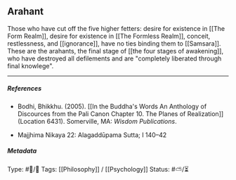 ## Arahant  #

Those who have cut off the five higher fetters: desire for existence in [[The Form Realm]], desire for existence in [[The Formless Realm]], conceit, restlessness, and [[ignorance]], have no ties binding them to [[Samsara]]. These are the arahants, the final stage of [[the four stages of awakening]], who have destroyed all defilements and are "completely liberated through final knowlege".

___

##### References

- Bodhi, Bhikkhu. (2005). [[In the Buddha's Words An Anthology of Discources from the Pali Canon Chapter 10. The Planes of Realization]]  (Location 6431). Somerville, MA: _Wisdom Publications_.

- Majjhima Nikaya 22: Alagaddūpama Sutta; I 140–42

##### Metadata
Type: #🔵/🔵 
Tags: [[Philosophy]] / [[Psychology]] 
Status: #⛅️/⏳ 